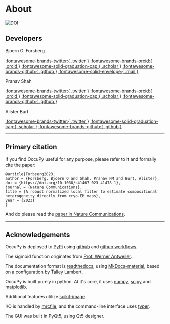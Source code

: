 # About 
[![DOI](https://zenodo.org/badge/503896983.svg)](https://zenodo.org/badge/latestdoi/503896983)
## Developers

Bjoern O. Forsberg

<a href="https://twitter.com/bforsb" title="Bjoern on twitter">:fontawesome-brands-twitter:{ .twitter }</a>
<a href="https://orcid.org/0000-0002-6247-4063" title="Bjoern on ORCiD">:fontawesome-brands-orcid:{ .orcid }</a>
<a href="https://scholar.google.com/citations?user=8skHcycAAAAJ&hl=en" title="Bjoern on 
google scholar">:fontawesome-solid-graduation-cap:{ .scholar }</a>
<a href="https://github.com/bforsbe" title="Bjoern on github">:fontawesome-brands-github:{ .github }</a>
<a href="mailto:bjorn.forsberg@liu.se" title="email Bjoern">:fontawesome-solid-envelope:{ .mail }</a>
<br>

Pranav Shah

<a href="https://twitter.com/proteincapsid" title="Pranav on twitter">:fontawesome-brands-twitter:{ .twitter }</a>
<a href="https://orcid.org/0000-0003-1212-904X" title="Pranav on ORCiD">:fontawesome-brands-orcid:{ .orcid }</a>
<a href="https://scholar.google.com/citations?user=2eLXZFsAAAAJ&hl=en&oi=sra" title="Pranav on 
google scholar">:fontawesome-solid-graduation-cap:{ .scholar }</a>
<a href="https://github.com/shahpnmlab" title="Pranav on github">:fontawesome-brands-github:{ .github }</a>
<br>

Alister Burt 

<a href="https://twitter.com/AlisterBurt" title="Alister on twitter">:fontawesome-brands-twitter:{ .twitter }</a>
<a href="https://scholar.google.com/citations?user=ERGSZbUAAAAJ&hl=en&oi=sra" title="Alister on 
google scholar">:fontawesome-solid-graduation-cap:{ .scholar }</a>
<a href="https://github.com/alisterburt"  title="Alister on github">:fontawesome-brands-github:{ .github }</a>

---

## Primary citation
If you find OccuPy useful for any purpose, please refer to it and formally cite the paper: 

```
@article{Forbserg2023,
author = {Forsberg, Bjoern O and Shah, Pranav NM and Burt, Alister},
doi = {https://doi.org/10.1038/s41467-023-41478-1},
journal = {Nature Communications},
title = {A robust normalized local filter to estimate compositional heterogeneity directly from cryo-EM maps},
year = {2023}
}
```
And do please read the <a href="https://www.nature.com/articles/s41467-023-41478-1" title="link to paper">paper in Nature Communications</a>.

---

## Acknowledgements  
OccuPy is deployed to [PyPi](https://pypi.org/project/OccuPy/) using [github](https://github.com/) and [github 
workflows](https://docs.github.com/en/actions/using-workflows). 

The sigmoid function originates from [Prof. Werner Antweiler](https://wernerantweiler.ca/blog.php?item=2018-11-03). 

The documentation format is [readthedocs](https://readthedocs.org/), using 
[MkDocs-material](https://squidfunk.github.io/mkdocs-material/), based on a configuration by Talley Lambert. 

OccuPy is built purely in python. At it's core, it uses [numpy](https://numpy.org/), [scipy](https://scipy.org/) and 
[matplotlib](https://matplotlib.org/). 

Additional features utilize [scikit-image](https://scikit-image.org/). 

I/O is handled by [mrcfile](https://mrcfile.readthedocs.io/en/latest/index.html), and the command-line interface 
uses [typer](https://typer.tiangolo.com/). 

The GUI was built in PyQt5, using Qt5 designer. 


